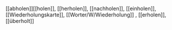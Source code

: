 [[abholen]][[holen]], [[herholen]], [[nachholen]], [[einholen]], [[Wiederholungskarte]], [[Worter/W/Wiederholung]]
, [[erholen]], [[überholt]]